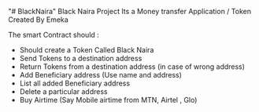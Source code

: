 "# BlackNaira" 
Black Naira Project
Its a Money transfer Application / Token Created By Emeka 

The smart Contract should :
 - Should create a Token Called Black Naira
 - Send Tokens to a destination address
 - Return Tokens from a destination address (in case of wrong address)
 - Add Beneficiary address (Use name and address)
 - List all added Beneficiary address
 - Delete a particular address 
 - Buy Airtime (Say Mobile airtime from MTN, Airtel , Glo) 
